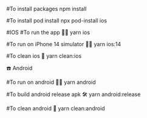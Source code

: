 #To install packages
npm install

#To install pod install
npx pod-install ios



#IOS
#To run the app 🏃‍♂️
yarn ios

#To run on iPhone 14 simulator 🏃‍♂️
yarn ios:14

#To clean ios 🚨
yarn clean:ios


☎️ Android

#To run on android 🏃‍♂️
yarn android

#To build android release apk 🛠️
yarn android:release

#To clean android 🚨
yarn clean:android